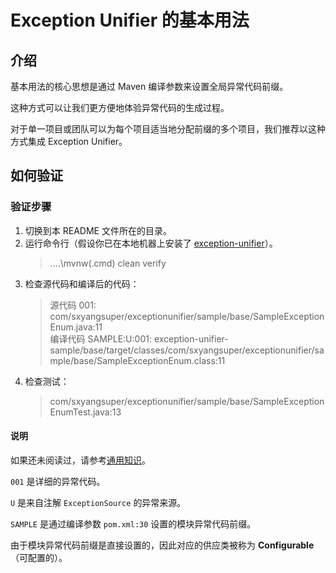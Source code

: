 # Exception Unifier 的基本用法

## 介绍
基本用法的核心思想是通过 Maven 编译参数来设置全局异常代码前缀。

这种方式可以让我们更方便地体验异常代码的生成过程。

对于单一项目或团队可以为每个项目适当地分配前缀的多个项目，我们推荐以这种方式集成 Exception Unifier。

## 如何验证

### 验证步骤
1. 切换到本 README 文件所在的目录。
2. 运行命令行（假设你已在本地机器上安装了 [exception-unifier](https://github.com/sxyang-super/exception-unifier)）。
   > ..\..\mvnw(.cmd) clean verify
3. 检查源代码和编译后的代码：
   > 源代码 001: com/sxyangsuper/exceptionunifier/sample/base/SampleExceptionEnum.java:11  
   > 编译代码 SAMPLE:U:001: exception-unifier-sample/base/target/classes/com/sxyangsuper/exceptionunifier/sample/base/SampleExceptionEnum.class:11
4. 检查测试：
   > com/sxyangsuper/exceptionunifier/sample/base/SampleExceptionEnumTest.java:13

#### 说明
如果还未阅读过，请参考[通用知识](../README.zh.md:6)。

`001` 是详细的异常代码。

`U` 是来自注解 `ExceptionSource` 的异常来源。

`SAMPLE` 是通过编译参数 `pom.xml:30` 设置的模块异常代码前缀。

由于模块异常代码前缀是直接设置的，因此对应的供应类被称为 **Configurable**（可配置的）。
